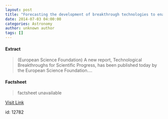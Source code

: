 ```yaml
---
layout: post
title: "Forecasting the development of breakthrough technologies to enable novel space missions"
date: 2014-07-03 04:00:00
categories: Astronomy
author: unknown author
tags: []
---
```



#### Extract
>(European Science Foundation) A new report, Technological Breakthroughs for Scientific Progress, has been published today by the European Science Foundation....

#### Factsheet
>factsheet unavailable

[Visit Link](http://www.eurekalert.org/pub_releases/2014-07/esf-ftd070314.php)

id:   12782

